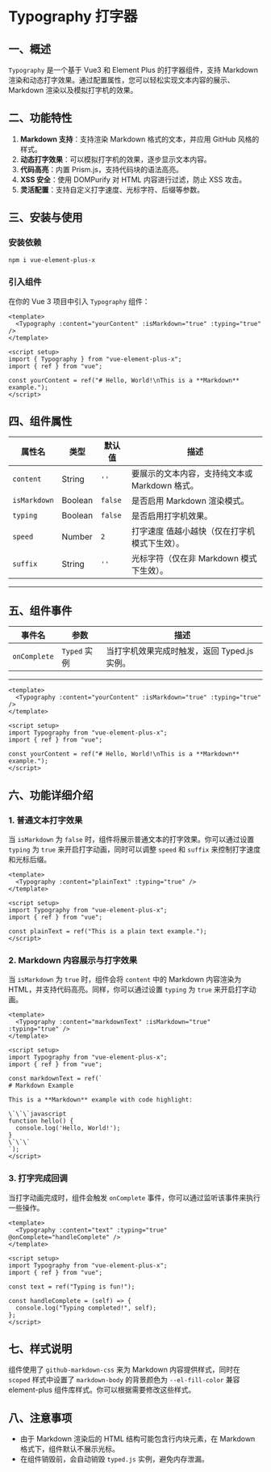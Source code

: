# Typography 打字器

## 一、概述

`Typography` 是一个基于 Vue3 和 Element Plus 的打字器组件，支持 Markdown 渲染和动态打字效果。通过配置属性，您可以轻松实现文本内容的展示、Markdown 渲染以及模拟打字机的效果。

## 二、功能特性

1. **Markdown 支持**：支持渲染 Markdown 格式的文本，并应用 GitHub 风格的样式。
2. **动态打字效果**：可以模拟打字机的效果，逐步显示文本内容。
3. **代码高亮**：内置 Prism.js，支持代码块的语法高亮。
4. **XSS 安全**：使用 DOMPurify 对 HTML 内容进行过滤，防止 XSS 攻击。
5. **灵活配置**：支持自定义打字速度、光标字符、后缀等参数。

## 三、安装与使用

### 安装依赖

```bash
npm i vue-element-plus-x
```

### 引入组件

在你的 Vue 3 项目中引入 `Typography` 组件：

```vue
<template>
  <Typography :content="yourContent" :isMarkdown="true" :typing="true" />
</template>

<script setup>
import { Typography } from "vue-element-plus-x";
import { ref } from "vue";

const yourContent = ref("# Hello, World!\nThis is a **Markdown** example.");
</script>
```

## 四、组件属性

| 属性名       | 类型    | 默认值  | 描述                                           |
| ------------ | ------- | ------- | ---------------------------------------------- |
| `content`    | String  | `''`    | 要展示的文本内容，支持纯文本或 Markdown 格式。 |
| `isMarkdown` | Boolean | `false` | 是否启用 Markdown 渲染模式。                   |
| `typing`     | Boolean | `false` | 是否启用打字机效果。                           |
| `speed`      | Number  | `2`     | 打字速度 值越小越快（仅在打字机模式下生效）。  |
| `suffix`     | String  | `''`    | 光标字符（仅在非 Markdown 模式下生效）。       |

---

## 五、组件事件

| 事件名       | 参数         | 描述                                         |
| ------------ | ------------ | -------------------------------------------- |
| `onComplete` | `Typed` 实例 | 当打字机效果完成时触发，返回 Typed.js 实例。 |

---

```vue
<template>
  <Typography :content="yourContent" :isMarkdown="true" :typing="true" />
</template>

<script setup>
import Typography from "vue-element-plus-x";
import { ref } from "vue";

const yourContent = ref("# Hello, World!\nThis is a **Markdown** example.");
</script>
```

## 六、功能详细介绍

### 1. 普通文本打字效果

当 `isMarkdown` 为 `false` 时，组件将展示普通文本的打字效果。你可以通过设置 `typing` 为 `true` 来开启打字动画，同时可以调整 `speed` 和 `suffix` 来控制打字速度和光标后缀。

```vue
<template>
  <Typography :content="plainText" :typing="true" />
</template>

<script setup>
import Typography from "vue-element-plus-x";
import { ref } from "vue";

const plainText = ref("This is a plain text example.");
</script>
```

### 2. Markdown 内容展示与打字效果

当 `isMarkdown` 为 `true` 时，组件会将 `content` 中的 Markdown 内容渲染为 HTML，并支持代码高亮。同样，你可以通过设置 `typing` 为 `true` 来开启打字动画。

```vue
<template>
  <Typography :content="markdownText" :isMarkdown="true" :typing="true" />
</template>

<script setup>
import Typography from "vue-element-plus-x";
import { ref } from "vue";

const markdownText = ref(`
# Markdown Example

This is a **Markdown** example with code highlight:

\`\`\`javascript
function hello() {
  console.log('Hello, World!');
}
\`\`\`
`);
</script>
```

### 3. 打字完成回调

当打字动画完成时，组件会触发 `onComplete` 事件，你可以通过监听该事件来执行一些操作。

```vue
<template>
  <Typography :content="text" :typing="true" @onComplete="handleComplete" />
</template>

<script setup>
import Typography from "vue-element-plus-x";
import { ref } from "vue";

const text = ref("Typing is fun!");

const handleComplete = (self) => {
  console.log("Typing completed!", self);
};
</script>
```

## 七、样式说明

组件使用了 `github-markdown-css` 来为 Markdown 内容提供样式，同时在 `scoped` 样式中设置了 `markdown-body` 的背景颜色为 `--el-fill-color` 兼容 element-plus 组件库样式。你可以根据需要修改这些样式。

## 八、注意事项

- 由于 Markdown 渲染后的 HTML 结构可能包含行内块元素，在 Markdown 格式下，组件默认不展示光标。
- 在组件销毁前，会自动销毁 `typed.js` 实例，避免内存泄漏。
